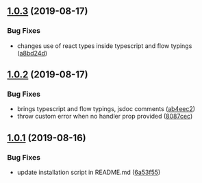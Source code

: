 ## [1.0.3](https://github.com/draftup/react-event-boundary/compare/v1.0.2...v1.0.3) (2019-08-17)

### Bug Fixes

- changes use of react types inside typescript and flow typings ([a8bd24d](https://github.com/draftup/react-event-boundary/commit/a8bd24d))

## [1.0.2](https://github.com/draftup/react-event-boundary/compare/v1.0.1...v1.0.2) (2019-08-17)

### Bug Fixes

- brings typescript and flow typings, jsdoc comments ([ab4eec2](https://github.com/draftup/react-event-boundary/commit/ab4eec2))
- throw custom error when no handler prop provided ([8087cec](https://github.com/draftup/react-event-boundary/commit/8087cec))

## [1.0.1](https://github.com/draftup/react-event-boundary/compare/v1.0.0...v1.0.1) (2019-08-16)

### Bug Fixes

- update installation script in README.md ([6a53f55](https://github.com/draftup/react-event-boundary/commit/6a53f55))
